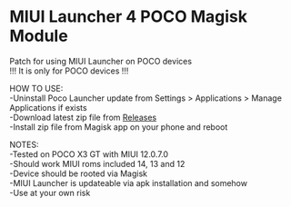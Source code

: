 # MIUI Launcher 4 POCO Magisk Module
Patch for using MIUI Launcher on POCO devices  
!!! It is only for POCO devices !!!  
  
HOW TO USE:  
-Uninstall Poco Launcher update from Settings > Applications > Manage Applications if exists  
-Download latest zip file from [Releases](https://github.com/symbuzzer/MIUI-Launcher-4-POCO-Magisk-Module/releases)  
-Install zip file from Magisk app on your phone and reboot  
  
NOTES:   
-Tested on POCO X3 GT with MIUI 12.0.7.0  
-Should work MIUI roms included 14, 13 and 12  
-Device should be rooted via Magisk  
-MIUI Launcher is updateable via apk installation and somehow  
-Use at your own risk  
